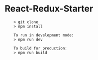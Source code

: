 # React-Redux-Starter

```
	> git clone
	> npm install

	To run in development mode:
	> npm run dev

	To build for production:
	> npm run build
	
```
